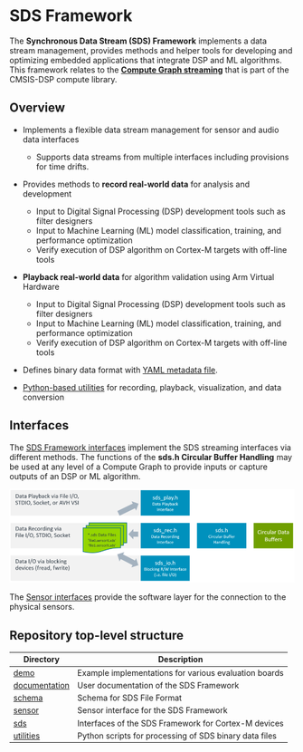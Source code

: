 # SDS Framework

The **Synchronous Data Stream (SDS) Framework** implements a data stream management, provides methods and helper tools for developing and optimizing embedded applications that integrate DSP and ML algorithms. This framework relates to the [**Compute Graph streaming**](https://github.com/ARM-software/CMSIS-DSP/tree/main/ComputeGraph) that is part of the CMSIS-DSP compute library.

## Overview 

- Implements a flexible data stream management for sensor and audio data interfaces
   - Supports data streams from multiple interfaces including provisions for time drifts. 

- Provides methods to **record real-world data** for analysis and development
  - Input to Digital Signal Processing (DSP) development tools such as filter designers
  - Input to Machine Learning (ML) model classification, training, and performance optimization
  - Verify execution of DSP algorithm on Cortex-M targets with off-line tools

- **Playback real-world data** for algorithm validation using Arm Virtual Hardware
  - Input to Digital Signal Processing (DSP) development tools such as filter designers
  - Input to Machine Learning (ML) model classification, training, and performance optimization 
  - Verify execution of DSP algorithm on Cortex-M targets with off-line tools

- Defines binary data format with [YAML metadata file](./schema/README.md).

- [Python-based utilities](./utilities/README.md) for recording, playback, visualization, and data conversion

## Interfaces

The [SDS Framework interfaces](./sds/README.md) implement the SDS streaming interfaces via different methods. The functions of the **sds.h Circular Buffer Handling** may be used at any level of a Compute Graph to provide inputs or capture outputs of an DSP or ML algorithm.

![Interfaces](./documentation/images/SDS-Interfaces.png "Interfaces")

The [Sensor interfaces](./sensor/README.md) provide the software layer for the connection to the physical sensors.

## Repository top-level structure

Directory                         | Description
----------------------------------|-------------------------------
[demo](./demo)                    | Example implementations for various evaluation boards
[documentation](./documentation/) | User documentation of the SDS Framework
[schema](./schema)                | Schema for SDS File Format
[sensor](./sensor)                | Sensor interface for the SDS Framework
[sds](./sds)                      | Interfaces of the SDS Framework for Cortex-M devices
[utilities](./utilities)          | Python scripts for processing of SDS binary data files
